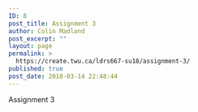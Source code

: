 ```yaml
---
ID: 8
post_title: Assignment 3
author: Colin Madland
post_excerpt: ""
layout: page
permalink: >
  https://create.twu.ca/ldrs667-su18/assignment-3/
published: true
post_date: 2018-03-14 22:48:44
---
```

Assignment 3